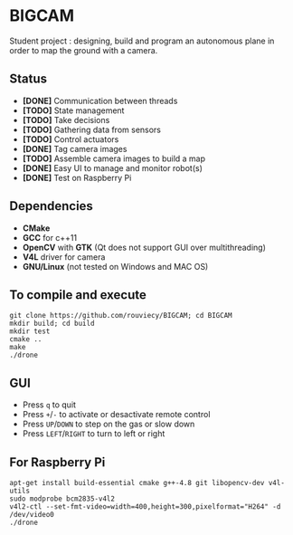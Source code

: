 # BIGCAM
Student project : designing, build and program an autonomous plane in order to map the ground with a camera.

## Status
+    **[DONE]** Communication between threads
+    **[TODO]** State management
+    **[TODO]** Take decisions
+    **[TODO]** Gathering data from sensors
+    **[TODO]** Control actuators
+    **[DONE]** Tag camera images
+    **[TODO]** Assemble camera images to build a map
+    **[DONE]** Easy UI to manage and monitor robot(s)
+    **[DONE]** Test on Raspberry Pi

## Dependencies
+    **CMake**
+    **GCC** for c++11
+    **OpenCV** with **GTK** (Qt does not support GUI over multithreading)
+    **V4L** driver for camera
+    **GNU/Linux** (not tested on Windows and MAC OS)

## To compile and execute
    git clone https://github.com/rouviecy/BIGCAM; cd BIGCAM
    mkdir build; cd build
    mkdir test
    cmake ..
    make
    ./drone

## GUI
+    Press `q` to quit
+    Press `+`/`-` to activate or desactivate remote control
+    Press `UP`/`DOWN` to step on the gas or slow down
+    Press `LEFT`/`RIGHT` to turn to left or right

## For Raspberry Pi
    apt-get install build-essential cmake g++-4.8 git libopencv-dev v4l-utils
    sudo modprobe bcm2835-v4l2
    v4l2-ctl --set-fmt-video=width=400,height=300,pixelformat="H264" -d /dev/video0
    ./drone
